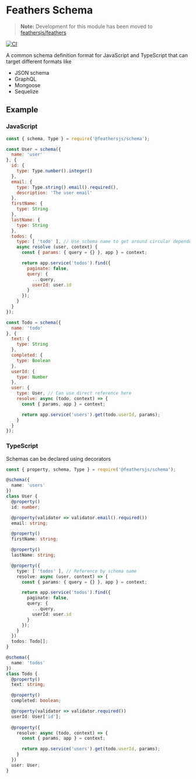 # Feathers Schema

> __Note:__ Development for this module has been moved to [feathersjs/feathers](https://github.com/feathersjs/feathers)

[![CI](https://github.com/feathersjs/schema/workflows/CI/badge.svg)](https://github.com/feathersjs/schema/actions?query=workflow%3ACI)

A common schema definition format for JavaScript and TypeScript that can target different formats like

- JSON schema
- GraphQL
- Mongoose
- Sequelize

## Example

### JavaScript

```js
const { schema, Type } = require('@feathersjs/schema');

const User = schema({
  name: 'user'
}, {
  id: {
    type: Type.number().integer()
  },
  email: {
    type: Type.string().email().required(),
    description: 'The user email'
  },
  firstName: {
    type: String
  },
  lastName: {
    type: String
  },
  todos: {
    type: [ 'todo' ], // Use schema name to get around circular dependencies
    async resolve (user, context) {
      const { params: { query = {} }, app } = context;

      return app.service('todos').find({
        paginate: false,
        query: {
          ...query,
          userId: user.id
        }
      });
    }
  }
});

const Todo = schema({
  name: 'todo'
}, {
  text: {
    type: String
  },
  completed: {
    type: Boolean
  },
  userId: {
    type: Number
  },
  user: {
    type: User, // Can use direct reference here
    resolve: async (todo, context) => {
      const { params, app } = context;

      return app.service('users').get(todo.userId, params);
    }
  }
});
```

### TypeScript

Schemas can be declared using decorators

```ts
const { property, schema, Type } = require('@feathersjs/schema');

@schema({
  name: 'users'
})
class User {
  @property()
  id: number;

  @property(validator => validator.email().required())
  email: string;

  @property()
  firstName: string;

  @property()
  lastName: string;

  @property({
    type: [ 'todos' ], // Reference by schema name
    resolve: async (user, context) => {
      const { params: { query = {} }, app } = context;

      return app.service('todos').find({
        paginate: false,
        query: {
          ...query,
          userId: user.id
        }
      });
    }
  })
  todos: Todo[];
}

@schema({
  name: 'todos'
})
class Todo {
  @property()
  text: string;

  @property()
  completed: boolean;

  @property(validator => validator.required())
  userId: User['id'];
  
  @property({
    resolve: async (todo, context) => {
      const { params, app } = context;

      return app.service('users').get(todo.userId, params);
    }
  })
  user: User;
}
```
